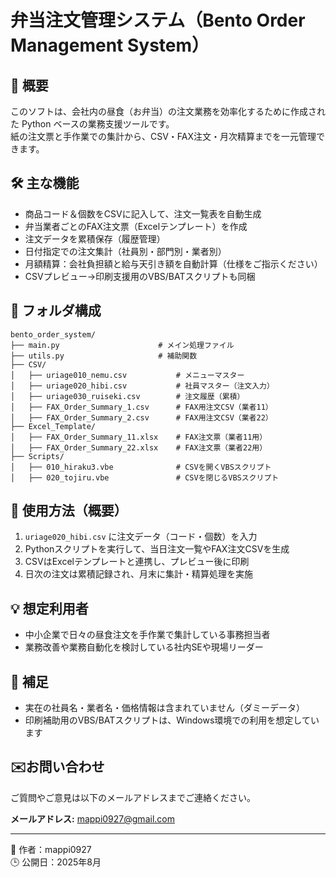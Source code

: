 # 弁当注文管理システム（Bento Order Management System）

## 📌 概要

このソフトは、会社内の昼食（お弁当）の注文業務を効率化するために作成された Python ベースの業務支援ツールです。  
紙の注文票と手作業での集計から、CSV・FAX注文・月次精算までを一元管理できます。

## 🛠 主な機能

- 商品コード＆個数をCSVに記入して、注文一覧表を自動生成
- 弁当業者ごとのFAX注文票（Excelテンプレート）を作成
- 注文データを累積保存（履歴管理）
- 日付指定での注文集計（社員別・部門別・業者別）
- 月額精算：会社負担額と給与天引き額を自動計算（仕様をご指示ください）
- CSVプレビュー→印刷支援用のVBS/BATスクリプトも同梱

## 📁 フォルダ構成
```
bento_order_system/
├── main.py                      # メイン処理ファイル
├── utils.py                     # 補助関数
├── CSV/
│   ├── uriage010_nemu.csv           # メニューマスター
│   ├── uriage020_hibi.csv           # 社員マスター（注文入力）
│   ├── uriage030_ruiseki.csv        # 注文履歴（累積）
│   ├── FAX_Order_Summary_1.csv      # FAX用注文CSV（業者11）
│   ├── FAX_Order_Summary_2.csv      # FAX用注文CSV（業者22）
├── Excel_Template/
│   ├── FAX_Order_Summary_11.xlsx    # FAX注文票（業者11用）
│   ├── FAX_Order_Summary_22.xlsx    # FAX注文票（業者22用）
├── Scripts/
│   ├── 010_hiraku3.vbe              # CSVを開くVBSスクリプト
│   ├── 020_tojiru.vbe               # CSVを閉じるVBSスクリプト
```
## 🔧 使用方法（概要）

1. `uriage020_hibi.csv` に注文データ（コード・個数）を入力  
2. Pythonスクリプトを実行して、当日注文一覧やFAX注文CSVを生成  
3. CSVはExcelテンプレートと連携し、プレビュー後に印刷  
4. 日次の注文は累積記録され、月末に集計・精算処理を実施

## 💡 想定利用者

- 中小企業で日々の昼食注文を手作業で集計している事務担当者
- 業務改善や業務自動化を検討している社内SEや現場リーダー

## 📌 補足

- 実在の社員名・業者名・価格情報は含まれていません（ダミーデータ）
- 印刷補助用のVBS/BATスクリプトは、Windows環境での利用を想定しています

## ✉️お問い合わせ

ご質問やご意見は以下のメールアドレスまでご連絡ください。

**メールアドレス:** mappi0927@gmail.com

---

👤 作者：mappi0927  
🕒 公開日：2025年8月  

